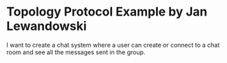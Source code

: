 # Topology Protocol Example by Jan Lewandowski

I want to create a chat system where a user can create or connect to a chat room and see all the messages sent in the group.
